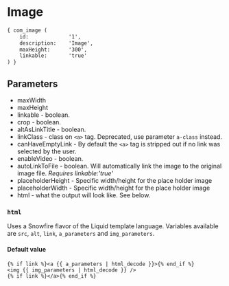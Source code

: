 Image
=====

```xml
{ com_image ( 
    id:          	'1', 
    description: 	'Image', 
    maxHeight:   	'300',
    linkable:    	'true'
) }
```

Parameters
----------

* maxWidth
* maxHeight
* linkable - boolean.
* crop - boolean.
* altAsLinkTitle - boolean.
* linkClass - class on `<a>` tag. Deprecated, use parameter `a-class` instead.
* canHaveEmptyLink - By default the `<a>` tag is stripped out if no link was selected by the user.
* enableVideo - boolean.
* autoLinkToFile - boolean. Will automatically link the image to the original image file. _Requires linkable:'true'_
* placeholderHeight - Specific width/height for the place holder image
* placeholderWidth - Specific width/height for the place holder image
* html - what the output will look like. See below.

### `html`

Uses a Snowfire flavor of the Liquid template language.
Variables available are `src`, `alt`, `link`, `a_parameters` and `img_parameters`.  

#### Default value

```
{% if link %}<a {{ a_parameters | html_decode }}>{% end_if %}
<img {{ img_parameters | html_decode }} />
{% if link %}</a>{% end_if %}
```
